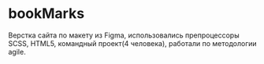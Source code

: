 # bookMarks
Верстка сайта по макету из Figma, использовались препроцессоры SCSS, HTML5, командный проект(4 человека), работали по методологии agile.

